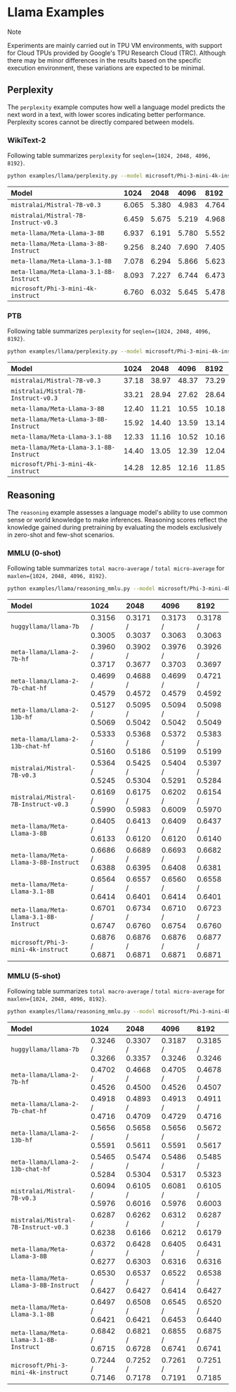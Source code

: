 # Llama Examples

> [!NOTE]
> Experiments are mainly carried out in TPU VM environments, with support for Cloud TPUs provided by Google's TPU Research Cloud (TRC). Although there may be minor differences in the results based on the specific execution environment, these variations are expected to be minimal.

## Perplexity

The `perplexity` example computes how well a language model predicts the next word in a text, with lower scores indicating better performance. Perplexity scores cannot be directly compared between models.

### WikiText-2

Following table summarizes `perplexity` for `seqlen={1024, 2048, 4096, 8192}`.

```bash
python examples/llama/perplexity.py --model microsoft/Phi-3-mini-4k-instruct --rope_type simple --seqlen 2048 --data wikitext2
```

| Model                                   | 1024   | 2048   | 4096   | 8192   |
| :-                                      | :-     | :-     | :-     | :-     |
| `mistralai/Mistral-7B-v0.3`             | 6.065  | 5.380  | 4.983  | 4.764  |
| `mistralai/Mistral-7B-Instruct-v0.3`    | 6.459  | 5.675  | 5.219  | 4.968  |
| `meta-llama/Meta-Llama-3-8B`            | 6.937  | 6.191  | 5.780  | 5.552  |
| `meta-llama/Meta-Llama-3-8B-Instruct`   | 9.256  | 8.240  | 7.690  | 7.405  |
| `meta-llama/Meta-Llama-3.1-8B`          | 7.078  | 6.294  | 5.866  | 5.623  |
| `meta-llama/Meta-Llama-3.1-8B-Instruct` | 8.093  | 7.227  | 6.744  | 6.473  |
| `microsoft/Phi-3-mini-4k-instruct`      | 6.760  | 6.032  | 5.645  | 5.478  |

### PTB

Following table summarizes `perplexity` for `seqlen={1024, 2048, 4096, 8192}`.

```bash
python examples/llama/perplexity.py --model microsoft/Phi-3-mini-4k-instruct --rope_type simple --seqlen 2048 --data ptb
```

| Model                                   | 1024   | 2048   | 4096   | 8192   |
| :-                                      | :-     | :-     | :-     | :-     |
| `mistralai/Mistral-7B-v0.3`             | 37.18  | 38.97  | 48.37  | 73.29  |
| `mistralai/Mistral-7B-Instruct-v0.3`    | 33.21  | 28.94  | 27.62  | 28.64  |
| `meta-llama/Meta-Llama-3-8B`            | 12.40  | 11.21  | 10.55  | 10.18  |
| `meta-llama/Meta-Llama-3-8B-Instruct`   | 15.92  | 14.40  | 13.59  | 13.14  |
| `meta-llama/Meta-Llama-3.1-8B`          | 12.33  | 11.16  | 10.52  | 10.16  |
| `meta-llama/Meta-Llama-3.1-8B-Instruct` | 14.40  | 13.05  | 12.39  | 12.04  |
| `microsoft/Phi-3-mini-4k-instruct`      | 14.28  | 12.85  | 12.16  | 11.85  |

## Reasoning

The `reasoning` example assesses a language model's ability to use common sense or world knowledge to make inferences. Reasoning scores reflect the knowledge gained during pretraining by evaluating the models exclusively in zero-shot and few-shot scenarios.

### MMLU (0-shot)

Following table summarizes `total macro-average` / `total micro-average` for `maxlen={1024, 2048, 4096, 8192}`.

```bash
python examples/llama/reasoning_mmlu.py --model microsoft/Phi-3-mini-4k-instruct --rope_type simple --maxlen 2048 --shot 0
```

| Model                                   | 1024            | 2048            | 4096            | 8192            |
| :-                                      | :-              | :-              | :-              | :-              |
| `huggyllama/llama-7b`                   | 0.3156 / 0.3005 | 0.3171 / 0.3037 | 0.3173 / 0.3063 | 0.3178 / 0.3063 |
| `meta-llama/Llama-2-7b-hf`              | 0.3960 / 0.3717 | 0.3902 / 0.3677 | 0.3976 / 0.3703 | 0.3926 / 0.3697 |
| `meta-llama/Llama-2-7b-chat-hf`         | 0.4699 / 0.4579 | 0.4688 / 0.4572 | 0.4699 / 0.4579 | 0.4721 / 0.4592 |
| `meta-llama/Llama-2-13b-hf`             | 0.5127 / 0.5069 | 0.5095 / 0.5042 | 0.5094 / 0.5042 | 0.5098 / 0.5049 |
| `meta-llama/Llama-2-13b-chat-hf`        | 0.5333 / 0.5160 | 0.5368 / 0.5186 | 0.5372 / 0.5199 | 0.5383 / 0.5199 |
| `mistralai/Mistral-7B-v0.3`             | 0.5364 / 0.5245 | 0.5425 / 0.5304 | 0.5404 / 0.5291 | 0.5397 / 0.5284 |
| `mistralai/Mistral-7B-Instruct-v0.3`    | 0.6169 / 0.5990 | 0.6175 / 0.5983 | 0.6202 / 0.6009 | 0.6154 / 0.5970 |
| `meta-llama/Meta-Llama-3-8B`            | 0.6405 / 0.6133 | 0.6413 / 0.6120 | 0.6409 / 0.6120 | 0.6437 / 0.6140 |
| `meta-llama/Meta-Llama-3-8B-Instruct`   | 0.6686 / 0.6388 | 0.6689 / 0.6395 | 0.6693 / 0.6408 | 0.6682 / 0.6381 |
| `meta-llama/Meta-Llama-3.1-8B`          | 0.6564 / 0.6414 | 0.6557 / 0.6401 | 0.6560 / 0.6414 | 0.6558 / 0.6401 |
| `meta-llama/Meta-Llama-3.1-8B-Instruct` | 0.6701 / 0.6747 | 0.6734 / 0.6760 | 0.6710 / 0.6754 | 0.6723 / 0.6760 |
| `microsoft/Phi-3-mini-4k-instruct`      | 0.6876 / 0.6871 | 0.6876 / 0.6871 | 0.6876 / 0.6871 | 0.6877 / 0.6871 |

### MMLU (5-shot)

Following table summarizes `total macro-average` / `total micro-average` for `maxlen={1024, 2048, 4096, 8192}`.

```bash
python examples/llama/reasoning_mmlu.py --model microsoft/Phi-3-mini-4k-instruct --rope_type simple --maxlen 2048 --shot 5
```

| Model                                   | 1024            | 2048            | 4096            | 8192            |
| :-                                      | :-              | :-              | :-              | :-              |
| `huggyllama/llama-7b`                   | 0.3246 / 0.3266 | 0.3307 / 0.3357 | 0.3187 / 0.3246 | 0.3185 / 0.3246 |
| `meta-llama/Llama-2-7b-hf`              | 0.4702 / 0.4526 | 0.4668 / 0.4500 | 0.4705 / 0.4526 | 0.4678 / 0.4507 |
| `meta-llama/Llama-2-7b-chat-hf`         | 0.4918 / 0.4716 | 0.4893 / 0.4709 | 0.4913 / 0.4729 | 0.4911 / 0.4716 |
| `meta-llama/Llama-2-13b-hf`             | 0.5656 / 0.5591 | 0.5658 / 0.5611 | 0.5656 / 0.5591 | 0.5672 / 0.5617 |
| `meta-llama/Llama-2-13b-chat-hf`        | 0.5465 / 0.5284 | 0.5474 / 0.5304 | 0.5486 / 0.5317 | 0.5485 / 0.5323 |
| `mistralai/Mistral-7B-v0.3`             | 0.6094 / 0.5976 | 0.6105 / 0.6016 | 0.6081 / 0.5976 | 0.6105 / 0.6003 |
| `mistralai/Mistral-7B-Instruct-v0.3`    | 0.6287 / 0.6238 | 0.6262 / 0.6166 | 0.6312 / 0.6212 | 0.6287 / 0.6179 |
| `meta-llama/Meta-Llama-3-8B`            | 0.6372 / 0.6277 | 0.6428 / 0.6303 | 0.6405 / 0.6316 | 0.6431 / 0.6316 |
| `meta-llama/Meta-Llama-3-8B-Instruct`   | 0.6530 / 0.6427 | 0.6537 / 0.6427 | 0.6522 / 0.6414 | 0.6538 / 0.6427 |
| `meta-llama/Meta-Llama-3.1-8B`          | 0.6497 / 0.6421 | 0.6508 / 0.6421 | 0.6545 / 0.6453 | 0.6520 / 0.6440 |
| `meta-llama/Meta-Llama-3.1-8B-Instruct` | 0.6842 / 0.6715 | 0.6821 / 0.6728 | 0.6855 / 0.6741 | 0.6875 / 0.6741 |
| `microsoft/Phi-3-mini-4k-instruct`      | 0.7244 / 0.7146 | 0.7252 / 0.7178 | 0.7261 / 0.7191 | 0.7251 / 0.7185 |
